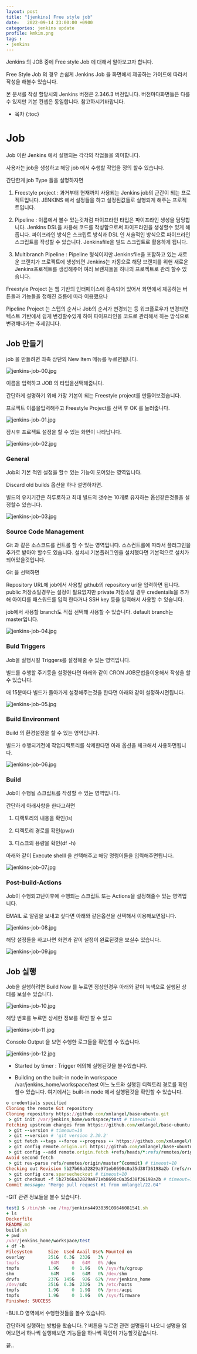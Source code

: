 ```yaml
---
layout: post
title: "[jenkins] Free style job"
date:   2022-09-14 23:00:00 +0900
categories: jenkins update
profile: kmkim.png
tags :
- jenkins
---
```


Jenkins 의 JOB 중에 Free style Job 에 대해서 알아보고자 합니다. 

Free Style Job 의 경우 손쉽게 Jenkins Job 을 화면에서 제공하는 가이드에 따라서 작성을 해볼수 있습니다.

본 문서를 작성 할당시의 Jenkins 버전은 2.346.3 버전입니다. 버전마다화면들은 다를 수 있지만 기본 컨셉은 동일합니다. 참고하시기바랍니다.


* 목차
{:toc}

# Job 

Job 이란 Jenkins 에서 실행되는 각각의 작업들을 의미합니다.

사용자는 job을 생성하고 해당 job 에서 수행할 작업을 정의 할수 있습니다.

간단한게 job Type 들을 설명하자면

1. Freestyle project  : 과거부터 현재까지 사용되는 Jenkins job의 근간이 되는 프로젝트입니다. JENKINS 에서 설정들을 하고 설정된값들로 실행되게 해주는 프로젝트입니다. 

2. Pipeline : 이름에서 볼수 있는것처럼 파이프라인 타입은 파이프라인 생성을 담당합니다. Jenkins DSL을 사용해 코드를 작성함으로써 파이프라인을 생성할수 있게 해줍니다. 파이프라인 방식은 스크립트 방식과 DSL 인 서술적인 방식으로 파이프라인스크립트를 작성할 수 있습니다. Jenkinsfile을 빌드 스크립트로 활용하게 됩니다.

3. Multibranch Pipeline : Pipeline 형식이지만 Jenkinsfile을 포함하고 있는 새로운 브랜치가 프로젝트에 생성되면 Jenkins는 자동으로 해당 브랜치를 위핸 새로운 Jenkins프로젝트를 생성해주어 여러 브랜치들을 하나의 프로젝트로 관리 할수 있습니다.

Freestyle Project 는 웹 기반의 인터페이스에 종속되어 있어서 화면에서 제공하는 버튼들과 기능들을  정해진 흐름에 따라 이용했으나 

Pipeline Project 는 스텝의 순서나 Job의 순서가 변경되는 등 워크플로우가 변경되면 텍스트 기반에서 쉽게 변경할수있게 하여 파이프라인을 코드로 관리해서 하는 방식으로 변경해나가는 추세입니다.


## Job 만들기

job 을 만들려면 좌측 상단의 New Item 메뉴를 누르면됩니다.

![jenkins-job-00.jpg](/assets/images/2022-09-14/jenkins-job-00.jpg)

이름을 입력하고 JOB 의 타입을선택해줍니다.

간단하게 설명하기 위해 가장 기본이 되는 Freestyle project를 만들어보겠습니다.

프로젝트 이름을입력해주고 Freestyle Project를 선택 후 OK 를 눌러줍니다. 


![jenkins-job-01.jpg](/assets/images/2022-09-14/jenkins-job-01.jpg)

잠시후 프로젝트 설정을 할 수 있는 화면이 나타납니다.

![jenkins-job-02.jpg](/assets/images/2022-09-14/jenkins-job-02.jpg)

### General

Job의 기본 적인 설정을 할수 있는 기능이 모여있는 영역입니다.

Discard old builds 옵션을 하나 설명하자면.

빌드의 유지기간은 하루로하고 최대 빌드의 갯수는 10개로 유자하는 옵션같은것들을 설정할수 있습니다.

![jenkins-job-03.jpg](/assets/images/2022-09-14/jenkins-job-03.jpg)

### Source Code Management

Git 과 같은 소스코드를 컨트롤 할 수 있는 영역입니다. 소스컨트롤에 따라서 플러그인을 추가로 받아야 할수도 있습니다. 설치시 기본플러그인을 설치했다면 기본적으로 설치가 되어있을것입니다.

Git 을 선택하면 

Repository URL에 job에서 사용할 github의 repository url을 입력하면 됩니다. public 저장소일경우는 설정이 필요없지만 private 저장소일 경우 credentails을 추가해  아이디를 패스워드를 입력 
한다거나 SSH key 등을 입력해서 사용할 수 있습니다. 

job에서 사용할 branch도 직접 선택해 사용할 수 있습니다. default branch는 master입니다.

![jenkins-job-04.jpg](/assets/images/2022-09-14/jenkins-job-04.jpg)


### Buld Triggers

Job을 실행시킬 Triggers를 설정해줄 수 있는 영역입니다.

빌드를 수행할 주기등을 설정한다면 아래와 같이 CRON JOB문법을이용해서 작성을 할 수 있습니다.

매 15분마다 빌드가 돌아가게 설정해주는것을 한다면 아래와 같이 설정하시면됩니다.

![jenkins-job-05.jpg](/assets/images/2022-09-14/jenkins-job-05.jpg)

### Build Environment

Build 의 환경설정을 할 수 있는 영역입니다.

빌드가 수행되기전에 작업디랙토리를 삭제한다면 아래 옵션을 체크해서 사용하면됩니다.

![jenkins-job-06.jpg](/assets/images/2022-09-14/jenkins-job-06.jpg)

### Build

Job이 수행될 스크립트를 작성할 수 있는 영역입니다.

간단하게 아래사항을 한다고하면

1. 디랙토리의 내용을 확인(ls)

2. 디렉토리 경로를 확인(pwd)

3. 디스크의 용량을 확인(df -h)

아래와 같이 Execute shelll 을 선택해주고 해당 명령어들을 입력해주면됩니다.

![jenkins-job-07.jpg](/assets/images/2022-09-14/jenkins-job-07.jpg)


### Post-build-Actions

Job이 수행되고난이후에 수행되는 스크립트 또는 Actions을 설정해줄수 있는 영역입니다.

EMAIL 로 알림을 보내고 싶다면 아래와 같은옵션을 선택해서 이용해보면됩니다.

![jenkins-job-08.jpg](/assets/images/2022-09-14/jenkins-job-08.jpg)


해당 설정들을 하고나면 화면과 같이 설정이 완료된것을 보실수 있습니다. 

![jenkins-job-09.jpg](/assets/images/2022-09-14/jenkins-job-09.jpg)

## Job 실행

Job을 실행하려면 Build Now 를 누르면 정상인경우 아래와 같이 녹색으로 실행된 상태를 보실수 있습니다.

![jenkins-job-10.jpg](/assets/images/2022-09-14/jenkins-job-10.jpg)

해당 번호를 누르면 상세한 정보를 확인 할 수 있고

![jenkins-job-11.jpg](/assets/images/2022-09-14/jenkins-job-11.jpg)

Console Output 을 보면 수행한 로그들을 확인할 수 있습니다.

![jenkins-job-12.jpg](/assets/images/2022-09-14/jenkins-job-12.jpg)

- Started by timer : Trigger 에의해 실행된것을 볼수있습니다.

- Building on the built-in node in workspace /var/jenkins_home/workspace/test 어느 노드와 실행된 디렉토리 경로를 확인할수 있습니다. 여기에서는 built-in node 에서 실행된것을 확인할 수 있습니다.

```ruby
o credentials specified
Cloning the remote Git repository
Cloning repository https://github.com/xmlangel/base-ubuntu.git
 > git init /var/jenkins_home/workspace/test # timeout=10
Fetching upstream changes from https://github.com/xmlangel/base-ubuntu.git
 > git --version # timeout=10
 > git --version # 'git version 2.30.2'
 > git fetch --tags --force --progress -- https://github.com/xmlangel/base-ubuntu.git +refs/heads/*:refs/remotes/origin/* # timeout=10
 > git config remote.origin.url https://github.com/xmlangel/base-ubuntu.git # timeout=10
 > git config --add remote.origin.fetch +refs/heads/*:refs/remotes/origin/* # timeout=10
Avoid second fetch
 > git rev-parse refs/remotes/origin/master^{commit} # timeout=10
Checking out Revision 5b27b66a32829a971eb8690c0a35d38f36198a2b (refs/remotes/origin/master)
 > git config core.sparsecheckout # timeout=10
 > git checkout -f 5b27b66a32829a971eb8690c0a35d38f36198a2b # timeout=10
Commit message: "Merge pull request #1 from xmlangel/22.04"
```
-GIT 관련 정보들을 볼수 있습니다.  

```ruby
test] $ /bin/sh -xe /tmp/jenkins4493839109646081541.sh
+ ls
Dockerfile
README.md
build.sh
+ pwd
/var/jenkins_home/workspace/test
+ df -h
Filesystem      Size  Used Avail Use% Mounted on
overlay         251G  6.3G  232G   3% /
tmpfs            64M     0   64M   0% /dev
tmpfs           1.9G     0  1.9G   0% /sys/fs/cgroup
shm              64M     0   64M   0% /dev/shm
drvfs           237G  145G   92G  62% /var/jenkins_home
/dev/sdc        251G  6.3G  232G   3% /etc/hosts
tmpfs           1.9G     0  1.9G   0% /proc/acpi
tmpfs           1.9G     0  1.9G   0% /sys/firmware
Finished: SUCCESS
```

-BUILD 영역에서 수행한것들을 볼수 있습니다.


간단하게 실행하는 방법을 봤습니다. ? 버튼을 누르면 관련 설명들이 나오니 설명을 읽어보면서 하나씩 실행해보면 기능들을 하나씩 확인이 가능할것같습니다.


끝..
